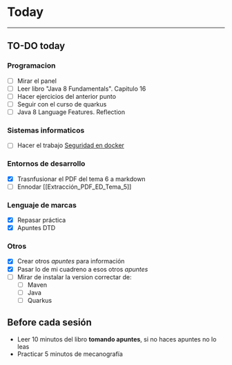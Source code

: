 # Today
---
## TO-DO today
### Programacion
- [ ] Mirar el panel
- [ ] Leer libro "Java 8 Fundamentals". Capitulo 16
- [ ] Hacer ejercicios del anterior punto
- [ ] Seguir con el curso de quarkus
- [ ] Java 8 Language Features. Reflection
### Sistemas informaticos
- [ ] Hacer el trabajo [Seguridad en docker](https://classroom.google.com/c/MzQ1NTIyMzQwMDM3/a/NDkyODM4NTY5Mjg2/details)
### Entornos de desarrollo
- [x] Trasnfusionar el PDF del tema 6 a markdown
- [ ] Ennodar [[Extracción_PDF_ED_Tema_5]]
### Lenguaje de marcas
- [x] Repasar práctica
- [x] Apuntes DTD
### Otros
- [x] Crear otros *apuntes* para información
- [x] Pasar lo de mi cuadreno a esos otros *apuntes*
- [ ] Mirar de instalar la version correctar de:
	- [ ] Maven
	- [ ] Java
	- [ ] Quarkus

## Before cada sesión
- Leer 10 minutos del libro **tomando apuntes**, si no haces apuntes no lo leas
- Practicar 5 minutos de mecanografía